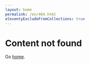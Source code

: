 ```yaml
---
layout: home
permalink: /en/404.html
eleventyExcludeFromCollections: true
---
```

# Content not found

Go <a href="{{ '/' | url }}">home</a>.

